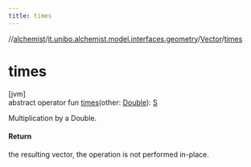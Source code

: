 ```yaml
---
title: times
---
```

//[alchemist](../../../index.html)/[it.unibo.alchemist.model.interfaces.geometry](../index.html)/[Vector](index.html)/[times](times.html)



# times



[jvm]\
abstract operator fun [times](times.html)(other: [Double](https://kotlinlang.org/api/latest/jvm/stdlib/kotlin/-double/index.html)): [S](index.html)



Multiplication by a Double.



#### Return



the resulting vector, the operation is not performed in-place.




